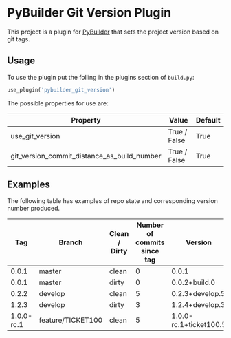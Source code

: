 PyBuilder Git Version Plugin
============================

This project is a plugin for [PyBuilder](https://pybuilder.io) that sets the
project version based on git tags.

Usage
-----

To use the plugin put the folling in the plugins section of `build.py`:

```python
use_plugin('pybuilder_git_version')
```

The possible properties for use are:

| Property                                     | Value        | Default |
|----------------------------------------------|--------------|---------|
| use_git_version                              | True / False | True   |
|  git_version_commit_distance_as_build_number | True / False | True   |


Examples
--------

The following table has examples of repo state and corresponding version
number produced.

| Tag        | Branch            | Clean / Dirty | Number of commits since tag | Version                |
|------------|-------------------|---------------|-----------------------------|------------------------|
| 0.0.1      | master            | clean         | 0                           | 0.0.1                  |
| 0.0.1      | master            | dirty         | 0                           | 0.0.2+build.0          |
| 0.2.2      | develop           | clean         | 5                           | 0.2.3+develop.5        |
| 1.2.3      | develop           | dirty         | 3                           | 1.2.4+develop.3        |
| 1.0.0-rc.1 | feature/TICKET100 | clean         | 5                           | 1.0.0-rc.1+ticket100.5 |
